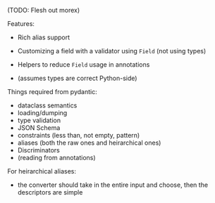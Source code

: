 (TODO: Flesh out morex)

Features:
- Rich alias support
- Customizing a field with a validator using `Field` (not using types)
- Helpers to reduce `Field` usage in annotations

- (assumes types are correct Python-side)

Things required from pydantic:

- dataclass semantics
- loading/dumping
- type validation
- JSON Schema
- constraints (less than, not empty, pattern)
- aliases (both the raw ones and heirarchical ones)
- Discriminators
- (reading from annotations)


For heirarchical aliases:
- the converter should take in the entire input and choose, then the descriptors are simple
